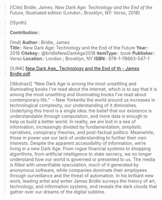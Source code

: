   

> [!Cite]
> Bridle, James, _New Dark Age: Technology and the End of the Future_, Illustrated edition (London ; Brooklyn, NY: Verso, 2018)

  

> [!Synth]

>**Contribution**::

  

> [!md]
> **Author**:: Bridle, James<br>
> **Title**:: New Dark Age: Technology and the End of the Future
> **Year**:: 2018
> **Citekey**:: @bridleNewDarkAge2018
>**itemType**:: book
>**Publisher**:: Verso
>**Location**:: London ; Brooklyn, NY
>**ISBN**:: 978-1-78663-547-1

> [!LINK]
> [New Dark Age_ Technology and the End of th - James Bridle.pdf](file://C:\Users\carll\Zotero\storage\WC87H6Q5\New%20Dark%20Age_%20Technology%20and%20the%20End%20of%20th%20-%20James%20Bridle.pdf).


> [!Abstract]
> “New Dark Age is among the most unsettling and illuminating books I’ve read about the Internet, which is to say that it is among the most unsettling and illuminating books I’ve read about contemporary life.”  – New YorkerAs the world around us increases in technological complexity, our understanding of it diminishes. Underlying this trend is a single idea: the belief that our existence is understandable through computation, and more data is enough to help us build a better world. In reality, we are lost in a sea of information, increasingly divided by fundamentalism, simplistic narratives, conspiracy theories, and post-factual politics. Meanwhile, those in power use our lack of understanding to further their own interests. Despite the apparent accessibility of information, we’re living in a new Dark Age. From rogue financial systems to shopping algorithms, from artificial intelligence to state secrecy, we no longer understand how our world is governed or presented to us. The media is filled with unverifiable speculation, much of it generated by anonymous software, while companies dominate their employees through surveillance and the threat of automation. In his brilliant new work, leading artist and writer James Bridle surveys the history of art, technology, and information systems, and reveals the dark clouds that gather over our dreams of the digital sublime.

>